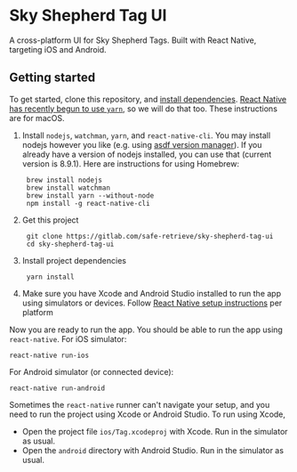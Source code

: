 # Sky Shepherd Tag UI

A cross-platform UI for Sky Shepherd Tags. Built with React Native, targeting iOS and Android.

## Getting started

To get started, clone this repository, and [install dependencies](https://facebook.github.io/react-native/docs/getting-started.html). [React Native has recently begun to use `yarn`](https://facebook.github.io/react-native/blog/2016/11/08/introducing-button-yarn-and-a-public-roadmap.html), so we will do that too. These instructions are for macOS.

1. Install `nodejs`, `watchman`, `yarn`, and `react-native-cli`. You may install nodejs however you like (e.g. using [asdf version manager](https://github.com/asdf-vm/asdf)). If you already have a version of nodejs installed, you can use that (current version is 8.9.1). Here are instructions for using Homebrew:

        brew install nodejs
        brew install watchman
        brew install yarn --without-node
        npm install -g react-native-cli

2. Get this project

        git clone https://gitlab.com/safe-retrieve/sky-shepherd-tag-ui
        cd sky-shepherd-tag-ui

3. Install project dependencies

        yarn install

4. Make sure you have Xcode and Android Studio installed to run the app using simulators or devices. Follow [React Native setup instructions](https://facebook.github.io/react-native/docs/getting-started.html) per platform

Now you are ready to run the app. You should be able to run the app using `react-native`. For iOS simulator:

    react-native run-ios

For Android simulator (or connected device):

    react-native run-android

Sometimes the `react-native` runner can't navigate your setup, and you need to run the project using Xcode or Android Studio. To run using Xcode,

- Open the project file `ios/Tag.xcodeproj` with Xcode. Run in the simulator as usual.
- Open the `android` directory with Android Studio. Run in the simulator as usual.
